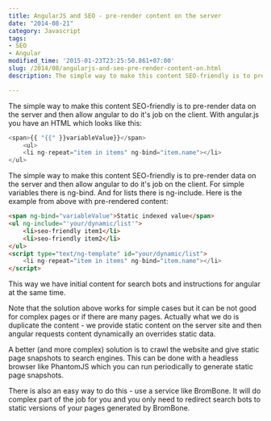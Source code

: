 ```yaml
---
title: AngularJS and SEO - pre-render content on the server
date: "2014-08-21"
category: Javascript
tags:
- SEO
- Angular
modified_time: '2015-01-23T23:25:50.861+07:00'
slug: /2014/08/angularjs-and-seo-pre-render-content-on.html
description: The simple way to make this content SEO-friendly is to pre-render data on the server and then allow angular to do it's job on the client.

---
```


The simple way to make this content SEO-friendly is to pre-render data on the server and then allow angular to do it's job on the client.
With angular.js you have an HTML which looks like this:

```js
<span>{{ "{{" }}variableValue}}</span>
    <ul>
    <li ng-repeat="item in items" ng-bind="item.name"></li>
</ul>
```

The simple way to make this content SEO-friendly is to pre-render data on the server and then allow angular to do it's job on the client. For simple variables there is ng-bind. And for lists there is ng-include. Here is the example from above with pre-rendered content:  

```html
<span ng-bind="variableValue">Static indexed value</span>
<ul ng-include="'your/dynamic/list'">
    <li>seo-friendly item1</li>
    <li>seo-friendly item2</li>
</ul>
<script type="text/ng-template" id="your/dynamic/list">
    <li ng-repeat="item in items" ng-bind="item.name"></li>
</script>

```

This way we have initial content for search bots and instructions for angular at the same time.

Note that the solution above works for simple cases but it can be not good for complex pages or if there are many pages. Actually what we do is duplicate the content - we provide static content on the server site and then angular requests content dynamically an overrides static data.

A better (and more complex) solution is to crawl the website and give static page snapshots to search engines. This can be done with a headless browser like PhantomJS which you can run periodically to generate static page snapshots.

There is also an easy way to do this - use a service like BromBone. It will do complex part of the job for you and you only need to redirect search bots to static versions of your pages generated by BromBone.
